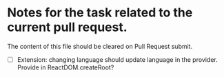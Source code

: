 # Notes for the task related to the current pull request.

The content of this file should be cleared on Pull Request submit.

- [ ] Extension: changing language should update language in the provider. Provide in ReactDOM.createRoot?
